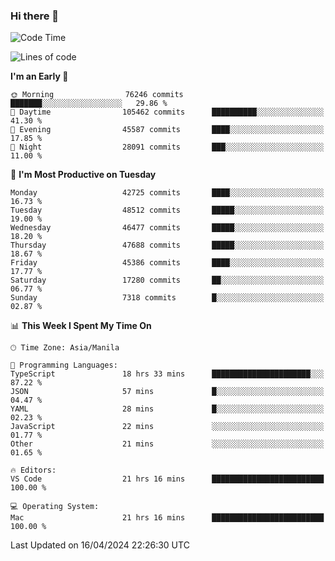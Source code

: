 ### Hi there 👋

<!--START_SECTION:waka-->
![Code Time](http://img.shields.io/badge/Code%20Time-5%2C047%20hrs%2048%20mins-blue)

![Lines of code](https://img.shields.io/badge/From%20Hello%20World%20I%27ve%20Written-113.9%20million%20lines%20of%20code-blue)

**I'm an Early 🐤** 

```text
🌞 Morning                76246 commits       ███████░░░░░░░░░░░░░░░░░░   29.86 % 
🌆 Daytime                105462 commits      ██████████░░░░░░░░░░░░░░░   41.30 % 
🌃 Evening                45587 commits       ████░░░░░░░░░░░░░░░░░░░░░   17.85 % 
🌙 Night                  28091 commits       ███░░░░░░░░░░░░░░░░░░░░░░   11.00 % 
```
📅 **I'm Most Productive on Tuesday** 

```text
Monday                   42725 commits       ████░░░░░░░░░░░░░░░░░░░░░   16.73 % 
Tuesday                  48512 commits       █████░░░░░░░░░░░░░░░░░░░░   19.00 % 
Wednesday                46477 commits       █████░░░░░░░░░░░░░░░░░░░░   18.20 % 
Thursday                 47688 commits       █████░░░░░░░░░░░░░░░░░░░░   18.67 % 
Friday                   45386 commits       ████░░░░░░░░░░░░░░░░░░░░░   17.77 % 
Saturday                 17280 commits       ██░░░░░░░░░░░░░░░░░░░░░░░   06.77 % 
Sunday                   7318 commits        █░░░░░░░░░░░░░░░░░░░░░░░░   02.87 % 
```


📊 **This Week I Spent My Time On** 

```text
🕑︎ Time Zone: Asia/Manila

💬 Programming Languages: 
TypeScript               18 hrs 33 mins      ██████████████████████░░░   87.22 % 
JSON                     57 mins             █░░░░░░░░░░░░░░░░░░░░░░░░   04.47 % 
YAML                     28 mins             █░░░░░░░░░░░░░░░░░░░░░░░░   02.23 % 
JavaScript               22 mins             ░░░░░░░░░░░░░░░░░░░░░░░░░   01.77 % 
Other                    21 mins             ░░░░░░░░░░░░░░░░░░░░░░░░░   01.65 % 

🔥 Editors: 
VS Code                  21 hrs 16 mins      █████████████████████████   100.00 % 

💻 Operating System: 
Mac                      21 hrs 16 mins      █████████████████████████   100.00 % 
```


 Last Updated on 16/04/2024 22:26:30 UTC
<!--END_SECTION:waka-->


<!--
**rad182/rad182** is a ✨ _special_ ✨ repository because its `README.md` (this file) appears on your GitHub profile.

Here are some ideas to get you started:

- 🔭 I’m currently working on ...
- 🌱 I’m currently learning ...
- 👯 I’m looking to collaborate on ...
- 🤔 I’m looking for help with ...
- 💬 Ask me about ...
- 📫 How to reach me: ...
- 😄 Pronouns: ...
- ⚡ Fun fact: ...
-->

